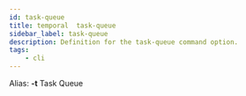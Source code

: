 ```yaml
---
id: task-queue
title: temporal  task-queue
sidebar_label: task-queue
description: Definition for the task-queue command option.
tags:
	- cli
---
```

Alias: **-t**
Task Queue
